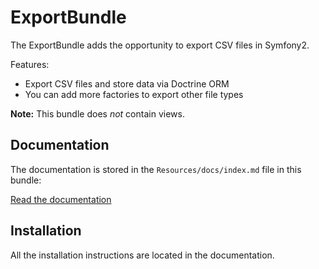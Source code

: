 ExportBundle
============

The ExportBundle adds the opportunity to export CSV files in Symfony2.

Features:

* Export CSV files and store data via Doctrine ORM
* You can add more factories to export other file types

**Note:** This bundle does *not* contain views.

Documentation
-------------

The documentation is stored in the `Resources/docs/index.md` file in this bundle:

[Read the documentation](Resources/docs/index.md)

Installation
------------

All the installation instructions are located in the documentation.
